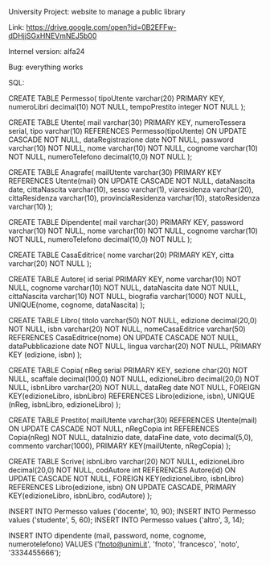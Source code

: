University Project: website to manage a public library

Link: https://drive.google.com/open?id=0B2EFFw-dDHjjSGxHNEVmNEJ5b00

Internel version: alfa24

Bug: everything works

SQL:

CREATE TABLE Permesso(
	tipoUtente varchar(20) PRIMARY KEY,
	numeroLibri decimal(10) NOT NULL,
	tempoPrestito integer NOT NULL
);

CREATE TABLE Utente(
	mail varchar(30) PRIMARY KEY,
	numeroTessera serial,
	tipo varchar(10) REFERENCES Permesso(tipoUtente) ON UPDATE CASCADE NOT NULL,
	dataRegistrazione date NOT NULL,
	password varchar(10) NOT NULL,
	nome varchar(10) NOT NULL,
	cognome varchar(10) NOT NULL,
	numeroTelefono decimal(10,0) NOT NULL
);

CREATE TABLE Anagrafe(
	mailUtente varchar(30) PRIMARY KEY REFERENCES Utente(mail) ON UPDATE CASCADE NOT NULL,
	dataNascita date,
	cittaNascita varchar(10),
	sesso varchar(1),
	viaresidenza varchar(20),
	cittaResidenza varchar(10),
	provinciaResidenza varchar(10),
	statoResidenza varchar(10)
);

CREATE TABLE Dipendente(
	mail varchar(30) PRIMARY KEY,
	password varchar(10) NOT NULL,
	nome varchar(10) NOT NULL,
	cognome varchar(10) NOT NULL,
	numeroTelefono decimal(10,0) NOT NULL
);

CREATE TABLE CasaEditrice(
	nome varchar(20) PRIMARY KEY,
	citta varchar(20) NOT NULL
);

CREATE TABLE Autore(
	id serial PRIMARY KEY,
	nome varchar(10) NOT NULL,
	cognome varchar(10) NOT NULL,
	dataNascita date NOT NULL,
	cittaNascita varchar(10) NOT NULL,
	biografia varchar(1000) NOT NULL,
	UNIQUE(nome, cognome, dataNascita)
);

CREATE TABLE Libro(
	titolo varchar(50) NOT NULL,
	edizione decimal(20,0) NOT NULL,
	isbn varchar(20) NOT NULL,
	nomeCasaEditrice varchar(50) REFERENCES CasaEditrice(nome) ON UPDATE CASCADE NOT NULL,
	dataPubblicazione date NOT NULL,
	lingua varchar(20) NOT NULL,
	PRIMARY KEY (edizione, isbn)
);

CREATE TABLE Copia(
	nReg serial PRIMARY KEY,
	sezione char(20) NOT NULL,
	scaffale decimal(100,0) NOT NULL,
    	edizioneLibro decimal(20,0) NOT NULL,
    	isbnLibro varchar(20) NOT NULL,
	dataReg date NOT NULL,
    	FOREIGN KEY(edizioneLibro, isbnLibro) REFERENCES Libro(edizione, isbn),
    	UNIQUE (nReg, isbnLibro, edizioneLibro)
);

CREATE TABLE Prestito(
	mailUtente varchar(30) REFERENCES Utente(mail) ON UPDATE CASCADE NOT NULL,
	nRegCopia int REFERENCES Copia(nReg) NOT NULL,
	dataInizio date,
	dataFine date,
	voto decimal(5,0),
	commento varchar(1000),
	PRIMARY KEY(mailUtente, nRegCopia)
);

CREATE TABLE Scrive(
	isbnLibro varchar(20) NOT NULL,
	edizioneLibro decimal(20,0) NOT NULL,
	codAutore int REFERENCES Autore(id) ON UPDATE CASCADE NOT NULL,
	FOREIGN KEY(edizioneLibro, isbnLibro) REFERENCES Libro(edizione, isbn) ON UPDATE CASCADE,
	PRIMARY KEY(edizioneLibro, isbnLibro, codAutore)
);

INSERT INTO Permesso values ('docente', 10, 90);
INSERT INTO Permesso values ('studente', 5, 60);
INSERT INTO Permesso values ('altro', 3, 14);

INSERT INTO dipendente (mail, password, nome, cognome, numerotelefono) VALUES ('fnoto@unimi.it', 'fnoto', 'francesco', 'noto', '3334455666');